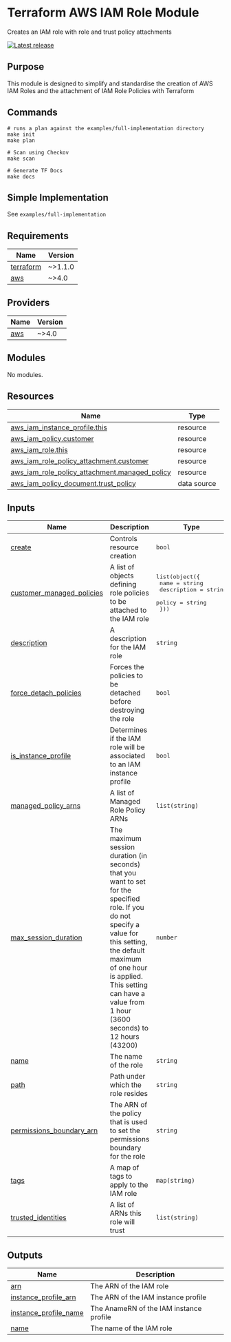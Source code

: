 # Terraform AWS IAM Role Module

Creates an IAM role with role and trust policy attachments

[![Latest release](https://img.shields.io/github/v/release/qed-technologies/terraform-aws-iam-role)](https://github.com/qed-technologies/terraform-aws-iam-role/releases)

## Purpose

This module is designed to simplify and standardise the creation of AWS IAM Roles and the attachment of IAM Role Policies with Terraform

## Commands

```shell
# runs a plan against the examples/full-implementation directory
make init
make plan 

# Scan using Checkov
make scan

# Generate TF Docs
make docs
```

## Simple Implementation

See `examples/full-implementation`

<!-- BEGIN_TF_DOCS -->
## Requirements

| Name | Version |
|------|---------|
| <a name="requirement_terraform"></a> [terraform](#requirement\_terraform) | ~>1.1.0 |
| <a name="requirement_aws"></a> [aws](#requirement\_aws) | ~>4.0 |

## Providers

| Name | Version |
|------|---------|
| <a name="provider_aws"></a> [aws](#provider\_aws) | ~>4.0 |

## Modules

No modules.

## Resources

| Name | Type |
|------|------|
| [aws_iam_instance_profile.this](https://registry.terraform.io/providers/hashicorp/aws/latest/docs/resources/iam_instance_profile) | resource |
| [aws_iam_policy.customer](https://registry.terraform.io/providers/hashicorp/aws/latest/docs/resources/iam_policy) | resource |
| [aws_iam_role.this](https://registry.terraform.io/providers/hashicorp/aws/latest/docs/resources/iam_role) | resource |
| [aws_iam_role_policy_attachment.customer](https://registry.terraform.io/providers/hashicorp/aws/latest/docs/resources/iam_role_policy_attachment) | resource |
| [aws_iam_role_policy_attachment.managed_policy](https://registry.terraform.io/providers/hashicorp/aws/latest/docs/resources/iam_role_policy_attachment) | resource |
| [aws_iam_policy_document.trust_policy](https://registry.terraform.io/providers/hashicorp/aws/latest/docs/data-sources/iam_policy_document) | data source |

## Inputs

| Name | Description | Type | Default | Required |
|------|-------------|------|---------|:--------:|
| <a name="input_create"></a> [create](#input\_create) | Controls resource creation | `bool` | `false` | no |
| <a name="input_customer_managed_policies"></a> [customer\_managed\_policies](#input\_customer\_managed\_policies) | A list of objects defining role policies to be attached to the IAM role | <pre>list(object({<br>    name        = string<br>    description = string<br>    policy      = string<br>  }))</pre> | `[]` | no |
| <a name="input_description"></a> [description](#input\_description) | A description for the IAM role | `string` | `""` | no |
| <a name="input_force_detach_policies"></a> [force\_detach\_policies](#input\_force\_detach\_policies) | Forces the policies to be detached before destroying the role | `bool` | `false` | no |
| <a name="input_is_instance_profile"></a> [is\_instance\_profile](#input\_is\_instance\_profile) | Determines if the IAM role will be associated to an IAM instance profile | `bool` | `false` | no |
| <a name="input_managed_policy_arns"></a> [managed\_policy\_arns](#input\_managed\_policy\_arns) | A list of Managed Role Policy ARNs | `list(string)` | `[]` | no |
| <a name="input_max_session_duration"></a> [max\_session\_duration](#input\_max\_session\_duration) | The maximum session duration (in seconds) that you want to set for the specified role. If you do not specify a value for this setting, the default maximum of one hour is applied. This setting can have a value from 1 hour (3600 seconds) to 12 hours (43200) | `number` | `3600` | no |
| <a name="input_name"></a> [name](#input\_name) | The name of the role | `string` | `""` | no |
| <a name="input_path"></a> [path](#input\_path) | Path under which the role resides | `string` | `"/"` | no |
| <a name="input_permissions_boundary_arn"></a> [permissions\_boundary\_arn](#input\_permissions\_boundary\_arn) | The ARN of the policy that is used to set the permissions boundary for the role | `string` | `""` | no |
| <a name="input_tags"></a> [tags](#input\_tags) | A map of tags to apply to the IAM role | `map(string)` | `{}` | no |
| <a name="input_trusted_identities"></a> [trusted\_identities](#input\_trusted\_identities) | A list of ARNs this role will trust | `list(string)` | n/a | yes |

## Outputs

| Name | Description |
|------|-------------|
| <a name="output_arn"></a> [arn](#output\_arn) | The ARN of the IAM role |
| <a name="output_instance_profile_arn"></a> [instance\_profile\_arn](#output\_instance\_profile\_arn) | The ARN of the IAM instance profile |
| <a name="output_instance_profile_name"></a> [instance\_profile\_name](#output\_instance\_profile\_name) | The AnameRN of the IAM instance profile |
| <a name="output_name"></a> [name](#output\_name) | The name of the IAM role |
<!-- END_TF_DOCS -->
